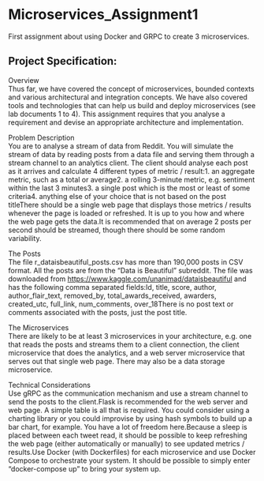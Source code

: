 # Microservices_Assignment1
First assignment about using Docker and GRPC to create 3 microservices.

## Project Specification:<br />
Overview<br />
Thus far, we have covered the concept of microservices, bounded contexts and various architectural and integration concepts. We have also covered tools and technologies that can help us build and deploy microservices (see lab documents 1 to 4). This assignment requires that you analyse a requirement and devise an appropriate architecture and implementation.<br />

Problem Description<br />
You are to analyse a stream of data from Reddit. You will simulate the stream of data by reading posts from a data file and serving them through a stream channel to an analytics client. The client should analyse each post as it arrives and calculate 4 different types of metric / result:1. an aggregate metric, such as a total or average2. a rolling 3-minute metric, e.g. sentiment within the last 3 minutes3. a single post which is the most or least of some criteria4. anything else of your choice that is not based on the post titleThere should be a single web page that displays those metrics / results whenever the page is loaded or refreshed. It is up to you how and where the web page gets the data.It is recommended that on average 2 posts per second should be streamed, though there should be some random variability.<br />

The Posts<br />
The file r_dataisbeautiful_posts.csv has more than 190,000 posts in CSV format. All the posts are from the “Data is Beautiful” subreddit. The file was downloaded from https://www.kaggle.com/unanimad/dataisbeautiful and has the following comma separated fields:Id, title, score, author, author_flair_text, removed_by, total_awards_received, awarders, created_utc, full_link, num_comments, over_18There is no post text or comments associated with the posts, just the post title.<br />

The Microservices<br />
There are likely to be at least 3 microservices in your architecture, e.g. one that reads the posts and streams them to a client connection, the client microservice that does the analytics, and a web server microservice that serves out that single web page. There may also be a data storage microservice.<br />

Technical Considerations<br />
Use gRPC as the communication mechanism and use a stream channel to send the posts to the client.Flask is recommended for the web server and web page. A simple table is all that is required. You could consider using a charting library or you could improvise by using hash symbols to build up a bar chart, for example. You have a lot of freedom here.Because a sleep is placed between each tweet read, it should be possible to keep refreshing the web page (either automatically or manually) to see updated metrics / results.Use Docker (with Dockerfiles) for each microservice and use Docker Compose to orchestrate your system. It should be possible to simply enter “docker-compose up” to bring your system up.<br />
